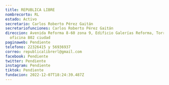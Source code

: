 ```yaml
---
title: REPUBLICA LIBRE
nombrecorto: RL
estado: Activo
secretario: Carlos Roberto Pérez Gaitán
secretariofunciones: Carlos Roberto Pérez Gaitán
direccion: Avenida Reforma 8-60 zona 9, Edificio Galerías Reforma, Torre I,
  oficina 802 ciudad
paginaweb: Pendiente
telefono: 22326415 y 56936937
correo: republicalibrerl@gmail.com
facebook: Pendiente
twitter: Pendiente
instagram: Pendiente
tiktok: Pendiente
fundacion: 2022-12-07T18:24:39.487Z
---
```

